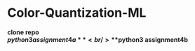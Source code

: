 # Color-Quantization-ML

**clone repo** <br/>
**$python3 assignment4a** <br/>
**$python3 assignment4b**
